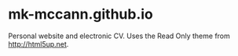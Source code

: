 # mk-mccann.github.io

Personal website and electronic CV. Uses the Read Only theme from http://html5up.net. 